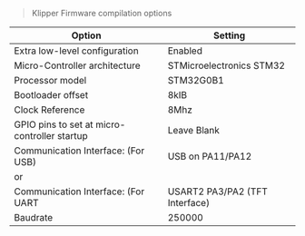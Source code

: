 > Klipper Firmware compilation options

| Option                        | Setting                  |
|-------------------------------|--------------------------|
|Extra low-level configuration  |Enabled                   |
| Micro-Controller architecture | STMicroelectronics STM32 |
| Processor model               |   STM32G0B1              |
| Bootloader offset             |            8kIB          |
| Clock Reference               | 8Mhz|
| GPIO pins to set at micro-controller startup| Leave Blank|
| Communication Interface: (For USB) | USB on PA11/PA12|
|or||
|Communication Interface: (For UART| USART2 PA3/PA2 (TFT Interface)|
|Baudrate|250000|

